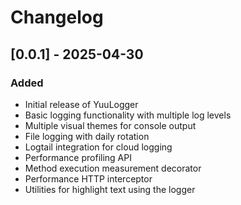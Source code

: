 # Changelog

<!-- 
This changelog is automatically generated and updated by release-please:
https://github.com/googleapis/release-please 
-->

## [0.0.1] - 2025-04-30

### Added

* Initial release of YuuLogger
* Basic logging functionality with multiple log levels
* Multiple visual themes for console output
* File logging with daily rotation
* Logtail integration for cloud logging
* Performance profiling API
* Method execution measurement decorator
* Performance HTTP interceptor
* Utilities for highlight text using the logger

